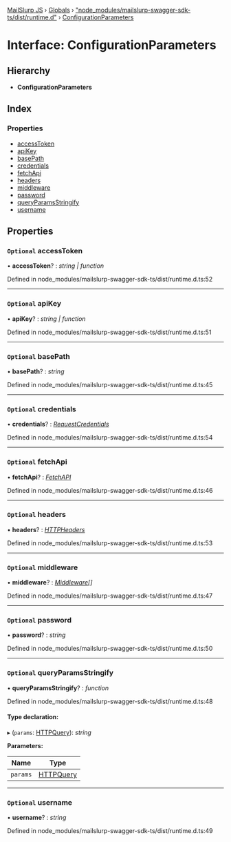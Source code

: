 [MailSlurp JS](../README.md) › [Globals](../globals.md) › ["node_modules/mailslurp-swagger-sdk-ts/dist/runtime.d"](../modules/_node_modules_mailslurp_swagger_sdk_ts_dist_runtime_d_.md) › [ConfigurationParameters](_node_modules_mailslurp_swagger_sdk_ts_dist_runtime_d_.configurationparameters.md)

# Interface: ConfigurationParameters

## Hierarchy

* **ConfigurationParameters**

## Index

### Properties

* [accessToken](_node_modules_mailslurp_swagger_sdk_ts_dist_runtime_d_.configurationparameters.md#optional-accesstoken)
* [apiKey](_node_modules_mailslurp_swagger_sdk_ts_dist_runtime_d_.configurationparameters.md#optional-apikey)
* [basePath](_node_modules_mailslurp_swagger_sdk_ts_dist_runtime_d_.configurationparameters.md#optional-basepath)
* [credentials](_node_modules_mailslurp_swagger_sdk_ts_dist_runtime_d_.configurationparameters.md#optional-credentials)
* [fetchApi](_node_modules_mailslurp_swagger_sdk_ts_dist_runtime_d_.configurationparameters.md#optional-fetchapi)
* [headers](_node_modules_mailslurp_swagger_sdk_ts_dist_runtime_d_.configurationparameters.md#optional-headers)
* [middleware](_node_modules_mailslurp_swagger_sdk_ts_dist_runtime_d_.configurationparameters.md#optional-middleware)
* [password](_node_modules_mailslurp_swagger_sdk_ts_dist_runtime_d_.configurationparameters.md#optional-password)
* [queryParamsStringify](_node_modules_mailslurp_swagger_sdk_ts_dist_runtime_d_.configurationparameters.md#optional-queryparamsstringify)
* [username](_node_modules_mailslurp_swagger_sdk_ts_dist_runtime_d_.configurationparameters.md#optional-username)

## Properties

### `Optional` accessToken

• **accessToken**? : *string | function*

Defined in node_modules/mailslurp-swagger-sdk-ts/dist/runtime.d.ts:52

___

### `Optional` apiKey

• **apiKey**? : *string | function*

Defined in node_modules/mailslurp-swagger-sdk-ts/dist/runtime.d.ts:51

___

### `Optional` basePath

• **basePath**? : *string*

Defined in node_modules/mailslurp-swagger-sdk-ts/dist/runtime.d.ts:45

___

### `Optional` credentials

• **credentials**? : *[RequestCredentials](../modules/_node_modules_typedoc_node_modules_typescript_lib_lib_dom_d_.md#requestcredentials)*

Defined in node_modules/mailslurp-swagger-sdk-ts/dist/runtime.d.ts:54

___

### `Optional` fetchApi

• **fetchApi**? : *[FetchAPI](../modules/_node_modules_mailslurp_swagger_sdk_ts_dist_runtime_d_.md#fetchapi)*

Defined in node_modules/mailslurp-swagger-sdk-ts/dist/runtime.d.ts:46

___

### `Optional` headers

• **headers**? : *[HTTPHeaders](../modules/_node_modules_mailslurp_swagger_sdk_ts_dist_runtime_d_.md#httpheaders)*

Defined in node_modules/mailslurp-swagger-sdk-ts/dist/runtime.d.ts:53

___

### `Optional` middleware

• **middleware**? : *[Middleware](_node_modules_mailslurp_swagger_sdk_ts_dist_runtime_d_.middleware.md)[]*

Defined in node_modules/mailslurp-swagger-sdk-ts/dist/runtime.d.ts:47

___

### `Optional` password

• **password**? : *string*

Defined in node_modules/mailslurp-swagger-sdk-ts/dist/runtime.d.ts:50

___

### `Optional` queryParamsStringify

• **queryParamsStringify**? : *function*

Defined in node_modules/mailslurp-swagger-sdk-ts/dist/runtime.d.ts:48

#### Type declaration:

▸ (`params`: [HTTPQuery](../modules/_node_modules_mailslurp_swagger_sdk_ts_dist_runtime_d_.md#httpquery)): *string*

**Parameters:**

Name | Type |
------ | ------ |
`params` | [HTTPQuery](../modules/_node_modules_mailslurp_swagger_sdk_ts_dist_runtime_d_.md#httpquery) |

___

### `Optional` username

• **username**? : *string*

Defined in node_modules/mailslurp-swagger-sdk-ts/dist/runtime.d.ts:49
